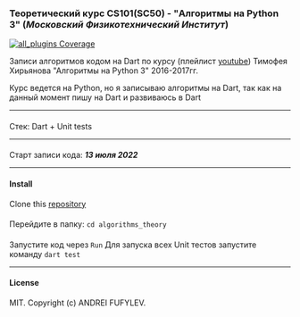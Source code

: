 ### Теоретический курс CS101(SC50) - "Алгоритмы на Python 3" (*Московский Физикотехнический Институт*)
<p>
  <a href="https://codecov.io/gh/flutter_community/plus_plugins/">
    <img src="https://codecov.io/gh/fluttercommunity/plus_plugins/graph/badge.svg" alt="all_plugins Coverage"/>
  </a>
</p>

Записи алгоритмов кодом на Dart по курсу 
(плейлист [youtube](https://www.youtube.com/playlist?list=PLRDzFCPr95fK7tr47883DFUbm4GeOjjc0)) 
Тимофея Хирьянова "Алгоритмы на Python 3" 2016-2017гг. 

Курс ведется на Python, но я записываю алгоритмы на Dart, так как на данный момент пишу 
на Dart и развиваюсь в Dart

---

####
Стек: Dart + Unit tests

---

####
Старт записи кода: ***13 июля 2022***

---

#### Install
Clone this [repository](https://github.com/fufylev/algorithms_theory.git)
####
Перейдите в папку:
`cd algorithms_theory`
####
Запустите код через `Run`
Для запуска всех Unit тестов запустите команду `dart test`

---

#### License
MIT. Copyright (c) ANDREI FUFYLEV.
